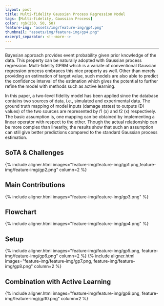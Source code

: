 ```yaml
---
layout: post
title: Multi-fidelity Gaussian Process Regression Model
tags: [Multi-fidelity, Gaussian Process]
color: rgb(250, 50, 50)
feature-img: "assets/img/feature-img/gp4.png"
thumbnail: "assets/img/feature-img/gp4.png"
excerpt_separator: <!--more-->
---
```


---
Bayesian approach provides event probability given prior knowledge of the data. This property can
be naturally adopted with Gaussian process regression. Multi-fidelity GPRM which is a variate
of conventional Gaussian regression process embraces this nice property as well. Other than merely
providing an estimation of target value, such models are also able to predict the confidence interval
of the estimation which gives the potential to further refine the model with methods such as active
learning.

In this paper, a two-level fidelity model has been applied since the database contains two sources
of data, i.e., simulated and experimental data. The ground truth mapping of model inputs (damage
states) to outputs (DI values) of the two sources are represented by 𝑓1 (x) and 𝑓2 (x) respectively.
The basic assumption is, one mapping can be obtained by implementing a linear operator with
respect to the other. Though the actual relationship can be more complex than linearity, the results
show that such an assumption can still give better predictions compared to the standard Gaussian
process estimation.

## SoTA & Challenges
<!-- {% include aligner.html images="feature-img/feature-img/gp1.png" } -->
{% include aligner.html images="feature-img/feature-img/gp1.png,feature-img/feature-img/gp2.png" column=2 %}

## Main Contributions

{% include aligner.html images="feature-img/feature-img/gp3.png" %}

## Flowchart

{% include aligner.html images="feature-img/feature-img/gp4.png" %}

## Setup

{% include aligner.html images="feature-img/feature-img/gp5.png, feature-img/feature-img/gp6.png" column=2 %}
{% include aligner.html images="feature-img/feature-img/gp7.png, feature-img/feature-img/gp8.png" column=2 %}

## Combination with Active Learning

{% include aligner.html images="feature-img/feature-img/gp9.png, feature-img/feature-img/gp10.png" column=2 %}
